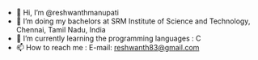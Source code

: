 - 👋 Hi, I’m @reshwanthmanupati
- 👀 I’m doing my bachelors at SRM Institute of Science and Technology, Chennai, Tamil Nadu, India
- 🌱 I’m currently learning the programming languages : C
- 📫 How to reach me :  E-mail: reshwanth83@gmail.com

<!---
reshwanthmanupati/reshwanthmanupati is a ✨ special ✨ repository because its `README.md` (this file) appears on your GitHub profile.
You can click the Preview link to take a look at your changes.
--->
